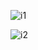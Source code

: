 
![i1](https://github.com/erolcum/Stateless/assets/110387801/4f492ffb-186d-433e-8953-01ff5207b48b)<br>

![i2](https://github.com/erolcum/Stateless/assets/110387801/201cdf3a-9a10-4788-ac8e-dc95b8a2a275)
